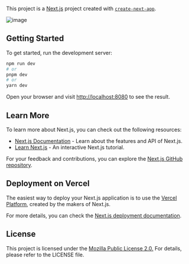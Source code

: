 This project is a [Next.js](https://nextjs.org/) project created with [`create-next-app`](https://github.com/vercel/next.js/tree/canary/packages/create-next-app).

![image](https://github.com/bugra-isik/HomePage/assets/120986459/49ae4a94-dafc-4bb0-9492-759d42877e9e)

## Getting Started

To get started, run the development server:

```bash
npm run dev
# or
pnpm dev
# or
yarn dev
```

Open your browser and visit [http://localhost:8080](http://localhost:8080) to see the result.

## Learn More

To learn more about Next.js, you can check out the following resources:

- [Next.js Documentation](https://nextjs.org/docs) - Learn about the features and API of Next.js.
- [Learn Next.js](https://nextjs.org/learn) - An interactive Next.js tutorial.

For your feedback and contributions, you can explore the [Next.js GitHub repository](https://github.com/vercel/next.js/).

## Deployment on Vercel

The easiest way to deploy your Next.js application is to use the [Vercel Platform](https://vercel.com/new?utm_medium=default-template&filter=next.js&utm_source=create-next-app&utm_campaign=create-next-app-readme), created by the makers of Next.js.

For more details, you can check the [Next.js deployment documentation](https://nextjs.org/docs/deployment).

## License

This project is licensed under the [Mozilla Public License 2.0.](LICENSE) For details, please refer to the LICENSE file.
